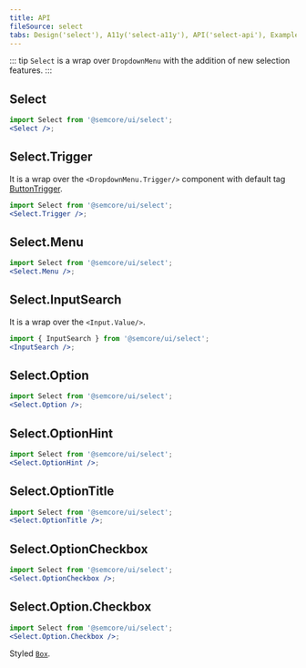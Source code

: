 ```yaml
---
title: API
fileSource: select
tabs: Design('select'), A11y('select-a11y'), API('select-api'), Example('select-code'), Changelog('select-changelog')
---
```


::: tip
`Select` is a wrap over `DropdownMenu` with the addition of new selection features.
:::

## Select

```jsx
import Select from '@semcore/ui/select';
<Select />;
```

<TypesView type="SelectProps" :types={...types} />

## Select.Trigger

It is a wrap over the `<DropdownMenu.Trigger/>` component with default tag [ButtonTrigger](/components/filter-trigger/filter-trigger-api#a7d101).

```jsx
import Select from '@semcore/ui/select';
<Select.Trigger />;
```

## Select.Menu

```jsx
import Select from '@semcore/ui/select';
<Select.Menu />;
```

## Select.InputSearch

It is a wrap over the `<Input.Value/>`.

```jsx
import { InputSearch } from '@semcore/ui/select';
<InputSearch />;
```

## Select.Option

```jsx
import Select from '@semcore/ui/select';
<Select.Option />;
```

<TypesView type="SelectOptionProps" :types={...types} />

## Select.OptionHint

```jsx
import Select from '@semcore/ui/select';
<Select.OptionHint />;
```

## Select.OptionTitle

```jsx
import Select from '@semcore/ui/select';
<Select.OptionTitle />;
```

## Select.OptionCheckbox

```jsx
import Select from '@semcore/ui/select';
<Select.OptionCheckbox />;
```

<TypesView type="SelectOptionCheckboxProps" :types={...types} />

## Select.Option.Checkbox

```jsx
import Select from '@semcore/ui/select';
<Select.Option.Checkbox />;
```

Styled [`Box`](/layout/box-system/box-api#a3cfce).

<script setup>import { data as types } from '@types.data.ts';</script>